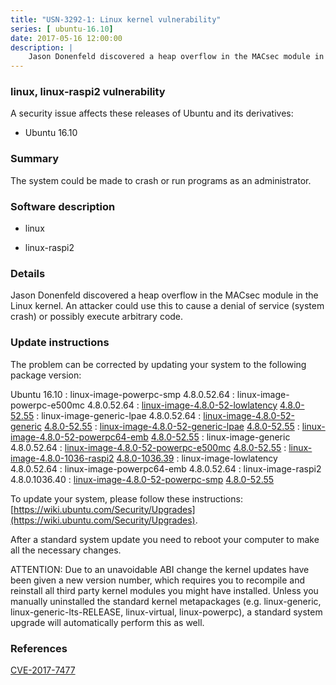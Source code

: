```yaml
---
title: "USN-3292-1: Linux kernel vulnerability"
series: [ ubuntu-16.10]
date: 2017-05-16 12:00:00
description: |
    Jason Donenfeld discovered a heap overflow in the MACsec module in the Linux kernel. An attacker could use this to cause a denial of service (system crash) or possibly execute arbitrary code. 
--- 
```

 
 


### linux, linux-raspi2 vulnerability

A security issue affects these releases of Ubuntu and its derivatives:

* Ubuntu 16.10

### Summary

The system could be made to crash or run programs as an administrator. 

### Software description

* linux 

* linux-raspi2 

### Details

Jason Donenfeld discovered a heap overflow in the MACsec module in the Linux kernel. An attacker could use this to cause a denial of service (system crash) or possibly execute arbitrary code. 

### Update instructions

The problem can be corrected by updating your system to the following package version:

Ubuntu 16.10
 : linux-image-powerpc-smp <span>4.8.0.52.64</span>
 : linux-image-powerpc-e500mc <span>4.8.0.52.64</span>
 : [linux-image-4.8.0-52-lowlatency](https://launchpad.net/ubuntu/+source/linux) <span> [4.8.0-52.55](https://launchpad.net/ubuntu/+source/linux/4.8.0-52.55) </span> 
 : linux-image-generic-lpae <span>4.8.0.52.64</span>
 : [linux-image-4.8.0-52-generic](https://launchpad.net/ubuntu/+source/linux) <span> [4.8.0-52.55](https://launchpad.net/ubuntu/+source/linux/4.8.0-52.55) </span> 
 : [linux-image-4.8.0-52-generic-lpae](https://launchpad.net/ubuntu/+source/linux) <span> [4.8.0-52.55](https://launchpad.net/ubuntu/+source/linux/4.8.0-52.55) </span> 
 : [linux-image-4.8.0-52-powerpc64-emb](https://launchpad.net/ubuntu/+source/linux) <span> [4.8.0-52.55](https://launchpad.net/ubuntu/+source/linux/4.8.0-52.55) </span> 
 : linux-image-generic <span>4.8.0.52.64</span>
 : [linux-image-4.8.0-52-powerpc-e500mc](https://launchpad.net/ubuntu/+source/linux) <span> [4.8.0-52.55](https://launchpad.net/ubuntu/+source/linux/4.8.0-52.55) </span> 
 : [linux-image-4.8.0-1036-raspi2](https://launchpad.net/ubuntu/+source/linux-raspi2) <span> [4.8.0-1036.39](https://launchpad.net/ubuntu/+source/linux-raspi2/4.8.0-1036.39) </span> 
 : linux-image-lowlatency <span>4.8.0.52.64</span>
 : linux-image-powerpc64-emb <span>4.8.0.52.64</span>
 : linux-image-raspi2 <span>4.8.0.1036.40</span>
 : [linux-image-4.8.0-52-powerpc-smp](https://launchpad.net/ubuntu/+source/linux) <span> [4.8.0-52.55](https://launchpad.net/ubuntu/+source/linux/4.8.0-52.55) </span> 

To update your system, please follow these instructions: [https://wiki.ubuntu.com/Security/Upgrades](https://wiki.ubuntu.com/Security/Upgrades).

After a standard system update you need to reboot your computer to make all the necessary changes.

ATTENTION: Due to an unavoidable ABI change the kernel updates have been given a new version number, which requires you to recompile and reinstall all third party kernel modules you might have installed. Unless you manually uninstalled the standard kernel metapackages (e.g. linux-generic, linux-generic-lts-RELEASE, linux-virtual, linux-powerpc), a standard system upgrade will automatically perform this as well. 

### References

 
 [CVE-2017-7477](http://people.ubuntu.com/~ubuntu-security/cve/CVE-2017-7477)
 

